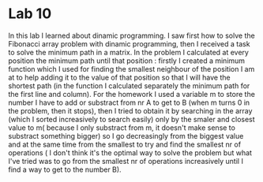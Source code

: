 # Lab 10
In this lab I learned about dinamic programming. I saw first how to solve the Fibonacci array problem with dinamic programming, then I received a task to solve the minimum path in a matrix.
In the problem I calculated at every position the minimum path until that position : firstly I created a minimum function which I used for finding the smallest neighbour of the position I am at to help adding it to the value of that position so that I will have the shortest path (in the function I calculated separately the minimum path for the first line and column).
For the homework I used a variable m to store the number I have to add or substract from nr A to get to B (when m turns 0 in the problem, then it stops), then I tried to obtain it by searching in the array (which I sorted increasively to search easily) only by the smaler and closest value to m( because I only substract from m, it doesn't make sense to substract something bigger) so I go decreasingly from the biggest value and at the same time from the smallest to try and find the smallest nr of operations ( I don't think it's the optimal way to solve the problem but what I've tried was to go from the smallest nr of operations increasively until I find a way to get to the number B).
